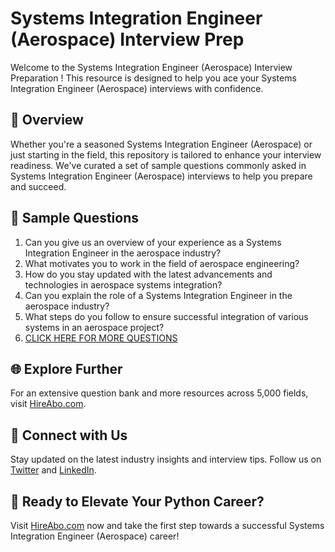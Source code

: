 # Systems Integration Engineer (Aerospace) Interview Prep

Welcome to the Systems Integration Engineer (Aerospace) Interview Preparation ! This resource is designed to help you ace your Systems Integration Engineer (Aerospace) interviews with confidence.

## 🚀 Overview

Whether you're a seasoned Systems Integration Engineer (Aerospace) or just starting in the field, this repository is tailored to enhance your interview readiness. We've curated a set of sample questions commonly asked in Systems Integration Engineer (Aerospace) interviews to help you prepare and succeed.

## 📝 Sample Questions

1. Can you give us an overview of your experience as a Systems Integration Engineer in the aerospace industry?
2. What motivates you to work in the field of aerospace engineering?
3. How do you stay updated with the latest advancements and technologies in aerospace systems integration?
4. Can you explain the role of a Systems Integration Engineer in the aerospace industry?
5. What steps do you follow to ensure successful integration of various systems in an aerospace project?
6. [CLICK HERE FOR MORE QUESTIONS](https://hireabo.com/job/3_3_9/Systems%20Integration%20Engineer%20Aerospace)

## 🌐 Explore Further

For an extensive question bank and more resources across 5,000 fields, visit [HireAbo.com](https://www.hireabo.com).

## 📱 Connect with Us

Stay updated on the latest industry insights and interview tips. Follow us on [Twitter](https://twitter.com/hireabo) and [LinkedIn](https://www.linkedin.com/in/hire-abo-3609972a8/).

## 🚀 Ready to Elevate Your Python Career?

Visit [HireAbo.com](https://www.hireabo.com) now and take the first step towards a successful Systems Integration Engineer (Aerospace) career!